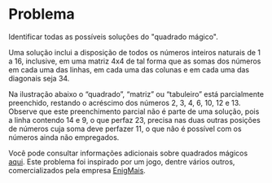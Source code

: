 # Problema
Identificar todas as possíveis soluções do "quadrado mágico".

Uma solução inclui a disposição de todos os números inteiros naturais de 1 a 16, inclusive, 
em uma matriz 4x4 de tal forma que as somas dos números em cada uma das linhas, 
em cada uma das colunas e em cada uma das diagonais seja 34. 

Na ilustração abaixo o “quadrado”, “matriz” ou “tabuleiro” está parcialmente preenchido, restando o acréscimo dos números 2, 3, 4, 6, 10, 12 e 13. Observe que este preenchimento parcial não é parte de uma solução, pois a linha contendo 14 e 9, o que perfaz 23, precisa nas duas outras posições de números cuja soma deve perfazer 11, o que não é possível com os números ainda não empregados.

Você pode consultar informações adicionais sobre quadrados mágicos [aqui](https://pt.wikipedia.org/wiki/Quadrado_m%C3%A1gico). 
Este problema foi inspirado por um jogo, dentre vários outros, comercializados pela empresa 
[EnigMais](https://www.enigmais.com.br/). 
